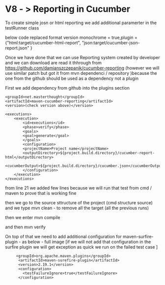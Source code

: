 # V8 - > Reporting in Cucumber


To create simple josn or html reporting we add additional paramerter in the testRunner class


below code replaced format version
 monochrome = true,plugin = {"html:target/cucumber-html-report", "json:target/cucumber-json-report.json" }

Once we have done that we can use Reporting system created by developer and we can download are read it thhrough from
https://github.com/damianszczepanik/cucumber-reporting (however we will use similar patch but got it from mvn dependenci / repository )because the one from the github should be used as a dependency not a plugin

First we add dependency from github into the plugins section



    <groupId>net.masterthought</groupId>
    <artifactId>maven-cucumber-reporting</artifactId>
    <version>(check version above)</version>

	<executions>
		<execution>
			<id>executions</id>
			<phase>verify</phase>
			<goals>
			<goal>generate</goal>
			</goals>
			<configuration>
			<projectName>Project name</projectName>
			<outputDirectory>${project.build.directory}/cucumber-report-html</outputDirectory>
			<cucumberOutput>${project.build.directory}/cucumber.json</cucumberOutput>
			</configuration>
		</execution>
	</executions>
from line 21 we added few lines because we will run that test from cmd / maven to prove that is working fine  

then we go to the source sttructure of the project (cmd structure source) and we type mvn clean - to remove all the target (all the previous runs)

then we enter mvn compile

and then mvn verify



On top of that we need to add additional configuration for maven-surfire-plugin - as below - full image
[if we will not add that configuration in the surfire plugin we will get exception as quick we run on the failed test case ]
	<plugin>
		
		 <groupId>org.apache.maven.plugins</groupId>
  		  <artifactId>maven-surefire-plugin</artifactId>
  		  <version>2.19.1</version>
		  <configuration>
			<testFailureIgnore>true</testFailureIgnore>
		  </configuration>
